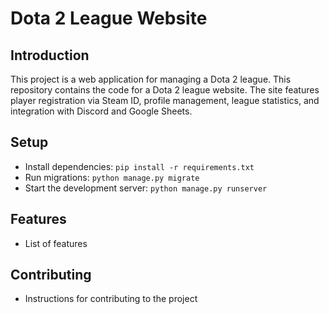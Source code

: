 # Dota 2 League Website

## Introduction
This project is a web application for managing a Dota 2 league. 
This repository contains the code for a Dota 2 league website. The site features player registration via Steam ID, profile management, league statistics, and integration with Discord and Google Sheets.


## Setup
- Install dependencies: `pip install -r requirements.txt`
- Run migrations: `python manage.py migrate`
- Start the development server: `python manage.py runserver`

## Features
- List of features

## Contributing
- Instructions for contributing to the project


